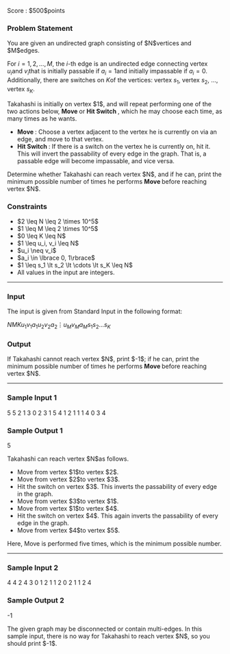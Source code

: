 
<div>

<span>

<span>

<p>
Score : $500$points
</p>

<div>

<section>

### **Problem Statement**

<p>
You are given an undirected graph consisting of $N$vertices and $M$edges.

For $i = 1, 2, \ldots, M$, the $i$-th edge is an undirected edge connecting vertex $u_i$and $v_i$that is initially passable if $a_i = 1$and initially impassable if $a_i = 0$.
Additionally, there are switches on $K$of the vertices: vertex $s_1$, vertex $s_2$, $\ldots$, vertex $s_K$.
</p>

<p>
Takahashi is initially on vertex $1$, and will repeat performing one of the two actions below, 
<strong>
Move
</strong>
or 
<strong>
Hit Switch
</strong>
, which he may choose each time, as many times as he wants.
</p>

<ul>

<li>

<strong>
Move
</strong>
: Choose a vertex adjacent to the vertex he is currently on via an edge, and move to that vertex.
</li>

<li>

<strong>
Hit Switch
</strong>
: If there is a switch on the vertex he is currently on, hit it. This will invert the passability of every edge in the graph. That is, a passable edge will become impassable, and vice versa.
</li>

</ul>

<p>
Determine whether Takahashi can reach vertex $N$, and if he can, print the minimum possible number of times he performs 
<strong>
Move
</strong>
before reaching vertex $N$.
</p>

</section>

</div>

<div>

<section>

### **Constraints**

<ul>

<li>
$2 \leq N \leq 2 \times 10^5$
</li>

<li>
$1 \leq M \leq 2 \times 10^5$
</li>

<li>
$0 \leq K \leq N$
</li>

<li>
$1 \leq u_i, v_i \leq N$
</li>

<li>
$u_i \neq v_i$
</li>

<li>
$a_i \in \lbrace 0, 1\rbrace$
</li>

<li>
$1 \leq s_1 \lt s_2 \lt \cdots \lt s_K \leq N$
</li>

<li>
All values in the input are integers.
</li>

</ul>

</section>

</div>

---

<div>

<div>

<section>

### **Input**

<p>
The input is given from Standard Input in the following format:
</p>

<div>

$N$$M$$K$$u_1$$v_1$$a_1$$u_2$$v_2$$a_2$$\vdots$$u_M$$v_M$$a_M$$s_1$$s_2$$\ldots$$s_K$
</div>

</section>

</div>

<div>

<section>

### **Output**

<p>
If Takahashi cannot reach vertex $N$, print $-1$;
if he can, print the minimum possible number of times he performs 
<strong>
Move
</strong>
before reaching vertex $N$.
</p>

</section>

</div>

</div>

---

<div>

<section>

### **Sample Input 1**

<div>

5 5 2
1 3 0
2 3 1
5 4 1
2 1 1
1 4 0
3 4

</div>

</section>

</div>

<div>

<section>

### **Sample Output 1**

<div>

5

</div>

<p>
Takahashi can reach vertex $N$as follows.
</p>

<ul>

<li>
Move from vertex $1$to vertex $2$.
</li>

<li>
Move from vertex $2$to vertex $3$.
</li>

<li>
Hit the switch on vertex $3$. This inverts the passability of every edge in the graph.
</li>

<li>
Move from vertex $3$to vertex $1$.
</li>

<li>
Move from vertex $1$to vertex $4$.
</li>

<li>
Hit the switch on vertex $4$. This again inverts the passability of every edge in the graph.
</li>

<li>
Move from vertex $4$to vertex $5$.
</li>

</ul>

<p>
Here, Move is performed five times, which is the minimum possible number.
</p>

</section>

</div>

---

<div>

<section>

### **Sample Input 2**

<div>

4 4 2
4 3 0
1 2 1
1 2 0
2 1 1
2 4

</div>

</section>

</div>

<div>

<section>

### **Sample Output 2**

<div>

-1

</div>

<p>
The given graph may be disconnected or contain multi-edges.
In this sample input, there is no way for Takahashi to reach vertex $N$, so you should print $-1$.
</p>

</section>

</div>

</span>

</span>

</div>

